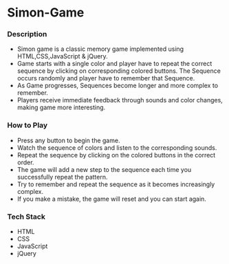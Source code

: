 # Simon-Game

### Description
* Simon game is a classic memory game implemented using HTML,CSS,JavaScript & jQuery.
* Game starts with a single color and player have to repeat the correct sequence by clicking on corresponding colored buttons. The Sequence occurs randomly and player have to remember that Sequence.
* As Game progresses, Sequences become longer and more complex to remember.
* Players receive immediate feedback through sounds and color changes, making game more interesting.

### How to Play
* Press any button to begin the game.
* Watch the sequence of colors and listen to the corresponding sounds.
* Repeat the sequence by clicking on the colored buttons in the correct order.
* The game will add a new step to the sequence each time you successfully repeat the pattern.
* Try to remember and repeat the sequence as it becomes increasingly complex.
* If you make a mistake, the game will reset and you can start again.

### Tech Stack
* HTML
* CSS
* JavaScript
* jQuery
